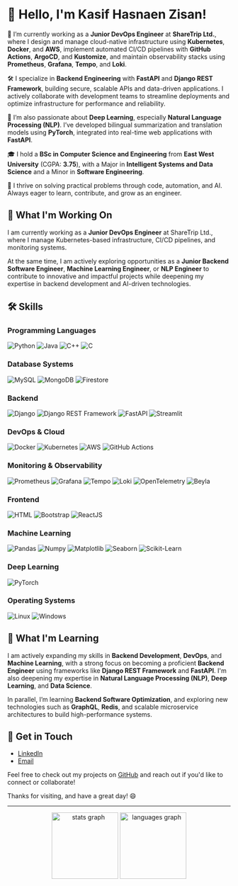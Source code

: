 # 👋 Hello, I'm Kasif Hasnaen Zisan!

💼 I’m currently working as a **Junior DevOps Engineer** at **ShareTrip Ltd.**, where I design and manage cloud-native infrastructure using **Kubernetes**, **Docker**, and **AWS**, implement automated CI/CD pipelines with **GitHub Actions**, **ArgoCD**, and **Kustomize**, and maintain observability stacks using **Prometheus**, **Grafana**, **Tempo**, and **Loki**.

🛠️ I specialize in **Backend Engineering** with **FastAPI** and **Django REST Framework**, building secure, scalable APIs and data-driven applications. I actively collaborate with development teams to streamline deployments and optimize infrastructure for performance and reliability.

🧠 I’m also passionate about **Deep Learning**, especially **Natural Language Processing (NLP)**. I’ve developed bilingual summarization and translation models using **PyTorch**, integrated into real-time web applications with **FastAPI**.

🎓 I hold a **BSc in Computer Science and Engineering** from **East West University** (CGPA: **3.75**), with a Major in **Intelligent Systems and Data Science** and a Minor in **Software Engineering**.

🚀 I thrive on solving practical problems through code, automation, and AI. Always eager to learn, contribute, and grow as an engineer.

## 🔭 What I'm Working On
I am currently working as a **Junior DevOps Engineer** at ShareTrip Ltd., where I manage Kubernetes-based infrastructure, CI/CD pipelines, and monitoring systems. 

At the same time, I am actively exploring opportunities as a **Junior Backend Software Engineer**, **Machine Learning Engineer**, or **NLP Engineer** to contribute to innovative and impactful projects while deepening my expertise in backend development and AI-driven technologies.
## 🛠 Skills

### Programming Languages
<p>
  <img src="https://img.shields.io/badge/Python-3776AB?style=for-the-badge&logo=python&logoColor=white" alt="Python"/>
  <img src="https://img.shields.io/badge/Java-007396?style=for-the-badge&logo=java&logoColor=white" alt="Java"/>
  <img src="https://img.shields.io/badge/C++-00599C?style=for-the-badge&logo=c%2B%2B&logoColor=white" alt="C++"/>
  <img src="https://img.shields.io/badge/C-A8B9CC?style=for-the-badge&logo=c&logoColor=white" alt="C"/>
</p>

### Database Systems
<p>
  <img src="https://img.shields.io/badge/MySQL-4479A1?style=for-the-badge&logo=mysql&logoColor=white" alt="MySQL"/>
  <img src="https://img.shields.io/badge/MongoDB-47A248?style=for-the-badge&logo=mongodb&logoColor=white" alt="MongoDB"/>
  <img src="https://img.shields.io/badge/Firestore-FFCA28?style=for-the-badge&logo=firebase&logoColor=black" alt="Firestore"/>
</p>

### Backend
<p>
  <img src="https://img.shields.io/badge/Django-092E20?style=for-the-badge&logo=django&logoColor=white" alt="Django"/>
  <img src="https://img.shields.io/badge/Django%20REST-092E20?style=for-the-badge&logo=django&logoColor=white" alt="Django REST Framework"/>
  <img src="https://img.shields.io/badge/FastAPI-009688?style=for-the-badge&logo=fastapi&logoColor=white" alt="FastAPI"/>
  <img src="https://img.shields.io/badge/Streamlit-FF4B4B?style=for-the-badge&logo=streamlit&logoColor=white" alt="Streamlit"/>
</p>

### DevOps & Cloud
<p>
  <img src="https://img.shields.io/badge/Docker-2496ED?style=for-the-badge&logo=docker&logoColor=white" alt="Docker"/>
  <img src="https://img.shields.io/badge/Kubernetes-326CE5?style=for-the-badge&logo=kubernetes&logoColor=white" alt="Kubernetes"/>
  <img src="https://img.shields.io/badge/AWS-232F3E?style=for-the-badge&logo=amazon-aws&logoColor=white" alt="AWS"/>
  <img src="https://img.shields.io/badge/GitHub%20Actions-2088FF?style=for-the-badge&logo=github-actions&logoColor=white" alt="GitHub Actions"/>
</p>

### Monitoring & Observability
<p>
  <img src="https://img.shields.io/badge/Prometheus-E6522C?style=for-the-badge&logo=prometheus&logoColor=white" alt="Prometheus"/>
  <img src="https://img.shields.io/badge/Grafana-F46800?style=for-the-badge&logo=grafana&logoColor=white" alt="Grafana"/>
  <img src="https://img.shields.io/badge/Tempo-FF7F50?style=for-the-badge&logo=grafana&logoColor=white" alt="Tempo"/>
  <img src="https://img.shields.io/badge/Loki-00BFFF?style=for-the-badge&logo=grafana-labs&logoColor=white" alt="Loki"/>
  <img src="https://img.shields.io/badge/OpenTelemetry-000000?style=for-the-badge&logo=opentelemetry&logoColor=white" alt="OpenTelemetry"/>
  <img src="https://img.shields.io/badge/Beyla-FFD700?style=for-the-badge&logo=ebpf&logoColor=black" alt="Beyla"/>
</p>

### Frontend
<p>
  <img src="https://img.shields.io/badge/HTML5-E34F26?style=for-the-badge&logo=html5&logoColor=white" alt="HTML"/>
  <img src="https://img.shields.io/badge/Bootstrap-563D7C?style=for-the-badge&logo=bootstrap&logoColor=white" alt="Bootstrap"/>
  <img src="https://img.shields.io/badge/React-61DAFB?style=for-the-badge&logo=react&logoColor=black" alt="ReactJS"/>
</p>

### Machine Learning
<p>
  <img src="https://img.shields.io/badge/Pandas-150458?style=for-the-badge&logo=pandas&logoColor=white" alt="Pandas"/>
  <img src="https://img.shields.io/badge/Numpy-013243?style=for-the-badge&logo=numpy&logoColor=white" alt="Numpy"/>
  <img src="https://img.shields.io/badge/Matplotlib-11557C?style=for-the-badge&logo=plotly&logoColor=white" alt="Matplotlib"/>
  <img src="https://img.shields.io/badge/Seaborn-3776AB?style=for-the-badge&logo=python&logoColor=white" alt="Seaborn"/>
  <img src="https://img.shields.io/badge/Scikit--Learn-F7931E?style=for-the-badge&logo=scikit-learn&logoColor=white" alt="Scikit-Learn"/>
</p>

### Deep Learning
<p>
  <img src="https://img.shields.io/badge/PyTorch-EE4C2C?style=for-the-badge&logo=pytorch&logoColor=white" alt="PyTorch"/>
</p>

### Operating Systems
<p>
  <img src="https://img.shields.io/badge/Linux-FCC624?style=for-the-badge&logo=linux&logoColor=black" alt="Linux"/>
  <img src="https://img.shields.io/badge/Windows-0078D6?style=for-the-badge&logo=windows&logoColor=white" alt="Windows"/>
</p>

## 🌱 What I'm Learning
I am actively expanding my skills in **Backend Development**, **DevOps**, and **Machine Learning**, with a strong focus on becoming a proficient **Backend Engineer** using frameworks like **Django REST Framework** and **FastAPI**. I'm also deepening my expertise in **Natural Language Processing (NLP)**, **Deep Learning**, and **Data Science**.

In parallel, I’m learning **Backend Software Optimization**, and exploring new technologies such as **GraphQL**, **Redis**, and scalable microservice architectures to build high-performance systems.

## 💼 Get in Touch
- [LinkedIn](https://www.linkedin.com/in/kasif-zisan/)
- [Email](mailto:zisan.kasifl@gmail.com)

Feel free to check out my projects on [GitHub](https://github.com/kasif-zisan) and reach out if you'd like to connect or collaborate!

Thanks for visiting, and have a great day! 😄

---

<div align="center">
  <img src="https://github-readme-stats.vercel.app/api?username=kasif-zisan&hide_title=false&hide_rank=false&show_icons=true&include_all_commits=true&count_private=true&disable_animations=false&theme=dracula&locale=en&hide_border=false" height="150" alt="stats graph"  />
  <img src="https://github-readme-stats.vercel.app/api/top-langs?username=kasif-zisan&locale=en&hide_title=false&layout=compact&card_width=320&langs_count=5&theme=dracula&hide_border=false" height="150" alt="languages graph"  />
</div>
